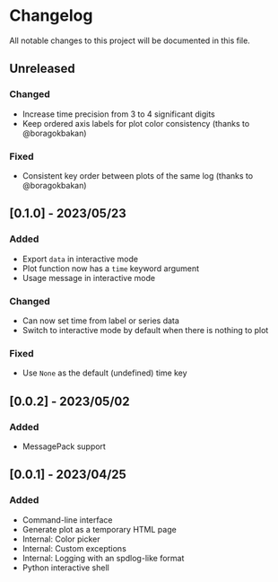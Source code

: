 # Changelog

All notable changes to this project will be documented in this file.

## Unreleased

### Changed

- Increase time precision from 3 to 4 significant digits
- Keep ordered axis labels for plot color consistency (thanks to @boragokbakan)

### Fixed

- Consistent key order between plots of the same log (thanks to @boragokbakan)

## [0.1.0] - 2023/05/23

### Added

- Export ``data`` in interactive mode
- Plot function now has a ``time`` keyword argument
- Usage message in interactive mode

### Changed

- Can now set time from label or series data
- Switch to interactive mode by default when there is nothing to plot

### Fixed

- Use ``None`` as the default (undefined) time key

## [0.0.2] - 2023/05/02

### Added

- MessagePack support

## [0.0.1] - 2023/04/25

### Added

- Command-line interface
- Generate plot as a temporary HTML page
- Internal: Color picker
- Internal: Custom exceptions
- Internal: Logging with an spdlog-like format
- Python interactive shell
